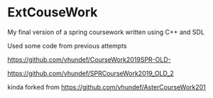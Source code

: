 # ExtCouseWork

My final version of a spring coursework written using C++ and SDL

Used some code from previous attempts

https://github.com/vhundef/CourseWork2019SPR-OLD-

https://github.com/vhundef/SPRCourseWork2019_OLD_2

kinda forked from https://github.com/vhundef/AsterCourseWork201
